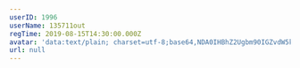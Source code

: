 ```yaml
---
userID: 1996
userName: 135711out
regTime: 2019-08-15T14:30:00.000Z
avatar: 'data:text/plain; charset=utf-8;base64,NDA0IHBhZ2Ugbm90IGZvdW5kCg=='
url: null
---
```



